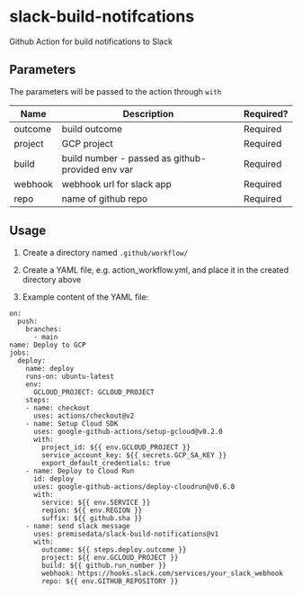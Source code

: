 # slack-build-notifcations
Github Action for build notifications to Slack

## Parameters

The parameters will be passed to the action through `with`

| Name  | Description  | Required?  |
|---|---|---|
| outcome  | build outcome  | Required  |
| project  | GCP project  | Required  |
| build  | build number - passed as github-provided env var  | Required  |
| webhook  | webhook url for slack app  | Required  |
| repo  | name of github repo  | Required  |

## Usage

1. Create a directory named `.github/workflow/`

2. Create a YAML file, e.g. action_workflow.yml, and place it in the created directory above

3. Example content of the YAML file:

```
on:
  push:
    branches:
      - main
name: Deploy to GCP
jobs:
  deploy:
    name: deploy
    runs-on: ubuntu-latest
    env:
      GCLOUD_PROJECT: GCLOUD_PROJECT
    steps:
    - name: checkout
      uses: actions/checkout@v2
    - name: Setup Cloud SDK
      uses: google-github-actions/setup-gcloud@v0.2.0
      with:
        project_id: ${{ env.GCLOUD_PROJECT }}
        service_account_key: ${{ secrets.GCP_SA_KEY }}
        export_default_credentials: true
    - name: Deploy to Cloud Run
      id: deploy
      uses: google-github-actions/deploy-cloudrun@v0.6.0
      with:
        service: ${{ env.SERVICE }}
        region: ${{ env.REGION }}
        suffix: ${{ github.sha }}
    - name: send slack message
      uses: premisedata/slack-build-notifications@v1
      with:
        outcome: ${{ steps.deploy.outcome }}
        project: ${{ env.GCLOUD_PROJECT }}
        build: ${{ github.run_number }}
        webhook: https://hooks.slack.com/services/your_slack_webhook
        repo: ${{ env.GITHUB_REPOSITORY }}
```
